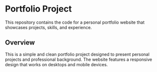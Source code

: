 # Portfolio Project

This repository contains the code for a personal portfolio website that showcases projects, skills, and experience.

## Overview

This is a simple and clean portfolio project designed to present personal projects and professional background. The website features a responsive design that works on desktops and mobile devices.
